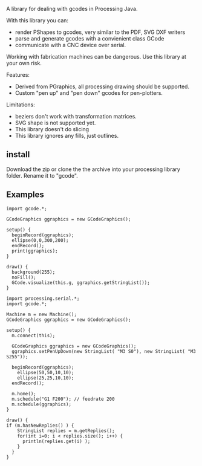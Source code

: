 A library for dealing with gcodes in Processing Java. 

With this library you can:
* render PShapes to gcodes, very similar to the PDF, SVG DXF writers
* parse and generate gcodes with a convienient class GCode
* communicate with a CNC device over serial.

Working with fabrication machines can be dangerous. Use this library at your own risk. 

Features:
* Derived from PGraphics, all processing drawing should be supported.
* Custom "pen up" and "pen down" gcodes for pen-plotters.

Limitations:
* beziers don't work with transformation matrices.
* SVG shape is not supported yet.
* This library doesn't do slicing
* This library ignores any fills, just outlines. 

## install ##

Download the zip or clone the the archive into your processing library folder. Rename it to "gcode".




## Examples ##

```
import gcode.*;

GCodeGraphics ggraphics = new GCodeGraphics();

setup() {
  beginRecord(ggraphics);
  ellipse(0,0,300,200);
  endRecord();
  print(ggraphics);
}

draw() {
  background(255);
  noFill();
  GCode.visualize(this.g, ggraphics.getStringList());
}
````

```
import processing.serial.*;
import gcode.*;

Machine m = new Machine();
GCodeGraphics ggraphics = new GCodeGraphics();

setup() {
  m.connect(this);
  
  GCodeGraphics ggraphics = new GCodeGraphics();
  ggraphics.setPenUpDown(new StringList( "M3 S0"), new StringList( "M3 S255"));
  
  beginRecord(ggraphics); 
    ellipse(50,50,10,10);
    ellipse(25,25,10,10);
  endRecord();
  
  m.home();
  m.schedule("G1 F200"); // feedrate 200
  m.schedule(ggraphics);
}

draw() {
if (m.hasNewReplies() ) {
    StringList replies = m.getReplies();
    for(int i=0; i < replies.size(); i++) {
      println(replies.get(i) );
    }
  }
}
````






